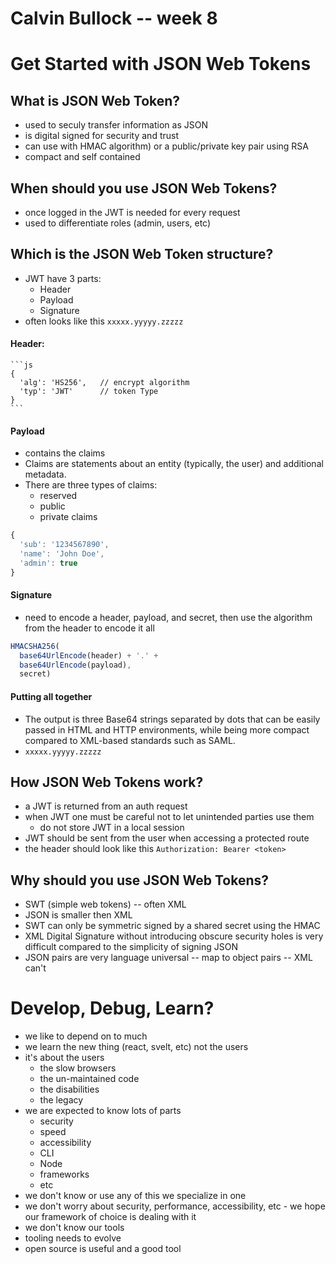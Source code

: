# Calvin Bullock -- week 8

# Get Started with JSON Web Tokens

## What is JSON Web Token?
- used to seculy transfer information as JSON
- is digital signed for security and trust
- can use with HMAC algorithm) or a public/private key pair using RSA
- compact and self contained

## When should you use JSON Web Tokens?
- once logged in the JWT is needed for every request
- used to differentiate roles (admin, users, etc)

## Which is the JSON Web Token structure?
- JWT have 3 parts:
    - Header
    - Payload
    - Signature
- often looks like this `xxxxx.yyyyy.zzzzz`

#### Header:
    ```js
    {
      'alg': 'HS256',   // encrypt algorithm
      'typ': 'JWT'      // token Type
    }
    ```
#### Payload
- contains the claims
- Claims are statements about an entity (typically, the user) and additional metadata. 
- There are three types of claims: 
    - reserved 
    - public
    - private claims
```js
{
  'sub': '1234567890',
  'name': 'John Doe',
  'admin': true
}
```

#### Signature
- need to encode a header, payload, and secret, then use the algorithm from the header to encode it all
```js
HMACSHA256(
  base64UrlEncode(header) + '.' +
  base64UrlEncode(payload),
  secret)
```

#### Putting all together
- The output is three Base64 strings separated by dots that can be easily passed in HTML and HTTP environments, while being more compact compared to XML-based standards such as SAML.
- `xxxxx.yyyyy.zzzzz`

## How JSON Web Tokens work?
- a JWT is returned from an auth request
- when JWT one must be careful not to let unintended parties use them
    - do not store JWT in a local session
- JWT should be sent from the user when accessing a protected route
- the header should look like this `Authorization: Bearer <token>`

## Why should you use JSON Web Tokens?
- SWT (simple web tokens) -- often XML
- JSON is smaller then XML
- SWT can only be symmetric signed by a shared secret using the HMAC
- XML Digital Signature without introducing obscure security holes is very difficult compared to the simplicity of signing JSON
- JSON pairs are very language universal -- map to object pairs -- XML can't 

# Develop, Debug, Learn?
- we like to depend on to much 
- we learn the new thing (react, svelt, etc) not the users
- it's about the users
    - the slow browsers
    - the un-maintained code
    - the disabilities
    - the legacy
- we are expected to know lots of parts 
    - security
    - speed
    - accessibility
    - CLI
    - Node
    - frameworks
    - etc
- we don't know or use any of this we specialize in one
- we don't worry about security, performance, accessibility, etc - we hope our framework of choice is dealing with it
- we don't know our tools
- tooling needs to evolve
- open source is useful and a good tool

